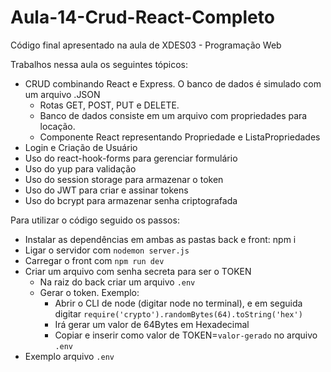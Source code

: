 # Aula-14-Crud-React-Completo
Código final apresentado na aula de XDES03 - Programação Web

Trabalhos nessa aula os seguintes tópicos:
- CRUD combinando React e Express. O banco de dados é simulado com um arquivo .JSON
  - Rotas GET, POST, PUT e DELETE.
  - Banco de dados consiste em um arquivo com propriedades para locação.
  - Componente React representando Propriedade e ListaPropriedades
-  Login e Criação de Usuário
  - Uso do react-hook-forms para gerenciar formulário
  - Uso do yup para validação
  - Uso do session storage para armazenar o token
  - Uso do JWT para criar e assinar tokens
  - Uso do bcrypt para armazenar senha criptografada

Para utilizar o código seguido os passos:
- Instalar as dependências em ambas as pastas back e front: npm i
- Ligar o servidor com ```nodemon server.js```
- Carregar o front com ```npm run dev```
- Criar um arquivo com senha secreta para ser o TOKEN
    - Na raiz do back criar um arquivo ```.env```
    - Gerar o token. Exemplo:
      - Abrir o CLI de node (digitar node no terminal), e em seguida digitar ```require('crypto').randomBytes(64).toString('hex')```
      - Irá gerar um valor de 64Bytes em Hexadecimal
      - Copiar e inserir como valor de TOKEN=```valor-gerado``` no arquivo ```.env```
- Exemplo arquivo ```.env```

